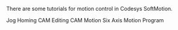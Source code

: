 There are some tutorials for motion control
in Codesys SoftMotion.

Jog
Homing
CAM
Editing CAM
Motion
Six Axis Motion Program
